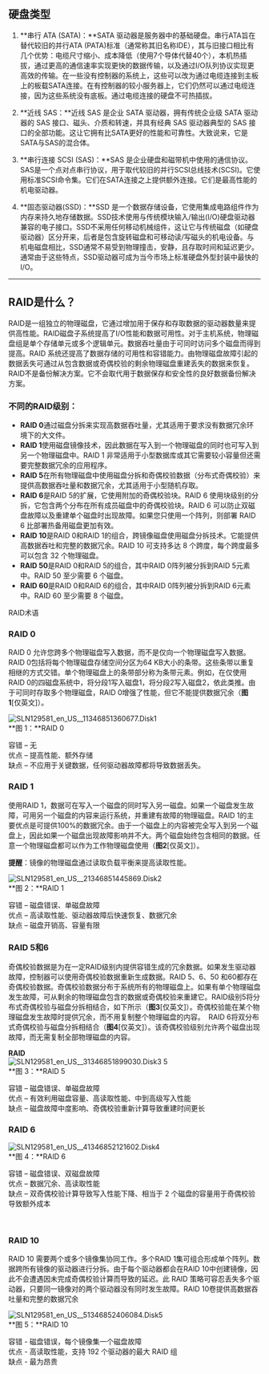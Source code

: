 
## 硬盘类型

1.  **串行 ATA (SATA)：**SATA 驱动器是服务器中的基础硬盘。串行ATA旨在替代较旧的并行ATA (PATA)标准（通常称其旧名称IDE），其与旧接口相比有几个优势：电缆尺寸缩小、成本降低（使用7个导体代替40个），本机热插拔，通过更高的通信速率实现更快的数据传输，以及通过I/O队列协议实现更高效的传输。在一些没有控制器的系统上，这些可以改为通过电缆连接到主板上的板载SATA连接。在有控制器的较小服务器上，它们仍然可以通过电缆连接，因为这些系统没有底板。通过电缆连接的硬盘不可热插拔。  

2.  **近线 SAS：**近线 SAS 是企业 SATA 驱动器，拥有传统企业级 SATA 驱动器的 SAS 接口、磁头、介质和转速，并具有经典 SAS 驱动器典型的 SAS 接口的全部功能。这让它拥有比SATA更好的性能和可靠性。大致说来，它是SATA与SAS的混合体。  

3.  **串行连接 SCSI (SAS)：**SAS 是企业硬盘和磁带机中使用的通信协议。SAS是一个点对点串行协议，用于取代较旧的并行SCSI总线技术(SCSI)。它使用标准SCSI命令集。它们在SATA连接之上提供额外连接。它们是最高性能的机电驱动器。  

4.  **固态驱动器(SSD)：**SSD 是一个数据存储设备，它使用集成电路组件作为内存来持久地存储数据。SSD技术使用与传统模块输入/输出(I/O)硬盘驱动器兼容的电子接口。SSD不采用任何移动机械组件，这让它与传统磁盘（如硬盘驱动器）区分开来，后者是包含旋转磁盘和可移动读/写磁头的机电设备。与机电磁盘相比，SSD通常不易受到物理撞击，安静，且存取时间和延迟更少。通常由于这些特点，SSD驱动器可成为当今市场上标准硬盘外型封装中最快的I/O。  

---

## RAID是什么？

RAID是一组独立的物理磁盘，它通过增加用于保存和存取数据的驱动器数量来提供高性能。RAID磁盘子系统提高了I/O性能和数据可用性。对于主机系统，物理磁盘组是单个存储单元或多个逻辑单元。数据吞吐量由于可同时访问多个磁盘而得到提高。RAID 系统还提高了数据存储的可用性和容错能力。由物理磁盘故障引起的数据丢失可通过从包含数据或奇偶校验的剩余物理磁盘重建丢失的数据来恢复。RAID不是备份解决方案。它不会取代用于数据保存和安全性的良好数据备份解决方案。  
  

### 不同的RAID级别：

-   **RAID 0**通过磁盘分拆来实现高数据吞吐量，尤其适用于要求没有数据冗余环境下的大文件。
-   **RAID 1**使用磁盘镜像技术，因此数据在写入到一个物理磁盘的同时也可写入到另一个物理磁盘中。RAID 1 非常适用于小型数据库或其它需要较小容量但还需要完整数据冗余的应用程序。
-   **RAID 5**在所有物理磁盘中使用磁盘分拆和奇偶校验数据（分布式奇偶校验）来提供高数据吞吐量和数据冗余，尤其适用于小型随机存取。
-   **RAID 6**是RAID 5的扩展，它使用附加的奇偶校验块。RAID 6 使用块级别的分拆，它包含两个分布在所有成员磁盘中的奇偶校验块。RAID 6 可以防止双磁盘故障以及重建单个磁盘时出现故障。如果您只使用一个阵列，则部署 RAID 6 比部署热备用磁盘更加有效。
-   **RAID 10**是RAID 0和RAID 1的组合，跨镜像磁盘使用磁盘分拆技术。它能提供高数据吞吐和完整的数据冗余。RAID 10 可支持多达 8 个跨度，每个跨度最多可以包含 32 个物理磁盘。
-   **RAID 50**是RAID 0和RAID 5的组合，其中RAID 0阵列被分拆到RAID 5元素中。RAID 50 至少需要 6 个磁盘。
-   **RAID 60**是RAID 0和RAID 6的组合，其中RAID 0阵列被分拆到RAID 6元素中。RAID 60 至少需要 8 个磁盘。
  
RAID术语  

### **RAID 0** 

RAID 0 允许您跨多个物理磁盘写入数据，而不是仅向一个物理磁盘写入数据。RAID 0包括将每个物理磁盘存储空间分区为64 KB大小的条带。这些条带以重复相继的方式交错。单个物理磁盘上的条带部分称为条带元素。例如，在仅使用RAID 0的四磁盘系统中，将分段1写入磁盘1，将分段2写入磁盘2，依此类推。由于可同时存取多个物理磁盘，RAID 0增强了性能，但它不能提供数据冗余（**图1**[仅英文]）。 

![SLN129581_en_US__11346851360677.Disk1](https://supportkb.dell.com/img/ka06P000000L3gCQAS/ka06P000000L3gCQAS_zh_CN_1.jpeg)    
**图 1：**RAID 0  
  
容错 – 无  
优点 – 提高性能、额外存储  
缺点 – 不应用于关键数据，任何驱动器故障都将导致数据丢失。  

### **RAID 1**

使用RAID 1，数据可在写入一个磁盘的同时写入另一磁盘。如果一个磁盘发生故障，可用另一个磁盘的内容来运行系统，并重建有故障的物理磁盘。RAID 1的主要优点是可提供100%的数据冗余。由于一个磁盘上的内容被完全写入到另一个磁盘上，因此如果一个磁盘出现故障影响并不大。两个磁盘始终包含相同的数据。任意一个物理磁盘都可以作为工作物理磁盘使用（**图2**[仅英文]）。

**提醒**：镜像的物理磁盘通过读取负载平衡来提高读取性能。

![SLN129581_en_US__21346851445869.Disk2](https://supportkb.dell.com/img/ka06P000000L3gCQAS/ka06P000000L3gCQAS_zh_CN_2.jpeg)   
**图 2：**RAID 1

容错 – 磁盘错误、单磁盘故障  
优点 – 高读取性能、驱动器故障后快速恢复、数据冗余  
缺点 – 磁盘开销高、容量有限  

### **RAID 5和6**

奇偶校验数据是为在一定RAID级别内提供容错生成的冗余数据。如果发生驱动器故障，控制器可以使用奇偶校验数据重新生成数据。RAID 5、6、50 和60都存在奇偶校验数据。奇偶校验数据分布于系统所有的物理磁盘上。如果有单个物理磁盘发生故障，可从剩余的物理磁盘包含的数据或奇偶校验来重建它。RAID级别5将分布式奇偶校验与磁盘分拆相结合，如下所示（**图3**[仅英文]）。奇偶校验能在某个物理磁盘发生故障时提供冗余，而不用复制整个物理磁盘的内容。  RAID 6将双分布式奇偶校验与磁盘分拆相结合（**图4**[仅英文]）。该奇偶校验级别允许两个磁盘出现故障，而无需复制全部物理磁盘的内容。  

**RAID**  
![SLN129581_en_US__31346851899030.Disk3](https://supportkb.dell.com/img/ka06P000000L3gCQAS/ka06P000000L3gCQAS_zh_CN_3.jpeg) 5  
**图 3：**RAID 5  
  
容错 – 磁盘错误、单磁盘故障  
优点 – 有效利用磁盘容量、高读取性能、中到高级写入性能  
缺点 – 磁盘故障中度影响、奇偶校验重新计算导致重建时间更长  
  
  
### **RAID 6**  
![SLN129581_en_US__41346852121602.Disk4](https://supportkb.dell.com/img/ka06P000000L3gCQAS/ka06P000000L3gCQAS_zh_CN_4.jpeg)   
**图 4：**RAID 6  
  
容错 – 磁盘错误、双磁盘故障  
优点 – 数据冗余、高读取性能  
缺点 – 双奇偶校验计算导致写入性能下降、相当于 2 个磁盘的容量用于奇偶校验导致额外成本  
  
  
  
  
   
### **RAID 10** 
RAID 10 需要两个或多个镜像集协同工作。多个RAID 1集可组合形成单个阵列。数据跨所有镜像的驱动器进行分拆。由于每个驱动器都会在RAID 10中创建镜像，因此不会遭遇因未完成奇偶校验计算而导致的延迟。此 RAID 策略可容忍丢失多个驱动器，只要同一镜像对的两个驱动器没有同时发生故障。RAID 10卷提供高数据吞吐量和完整的数据冗余

![SLN129581_en_US__51346852406084.Disk5](https://supportkb.dell.com/img/ka06P000000L3gCQAS/ka06P000000L3gCQAS_zh_CN_5.jpeg)  
**图 5：**RAID 10  
  
容错 - 磁盘错误，每个镜像集一个磁盘故障  
优点 - 高读取性能，支持 192 个驱动器的最大 RAID 组  
缺点 - 最为昂贵
